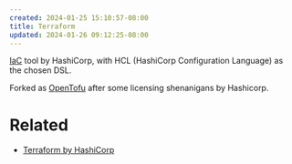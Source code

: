 ```yaml
---
created: 2024-01-25 15:10:57-08:00
title: Terraform
updated: 2024-01-26 09:12:25-08:00
---
```


[IaC](Infrastructure%20as%20Code.md) tool by HashiCorp, with HCL (HashiCorp Configuration Language) as the chosen DSL.

Forked as [OpenTofu](https://opentofu.org) after some licensing shenanigans by Hashicorp.

# Related

* [Terraform by HashiCorp](https://www.terraform.io)